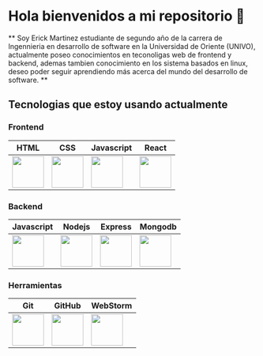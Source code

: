 # Hola bienvenidos a mi repositorio 👋

** Soy Erick Martinez estudiante de segundo año de la carrera de Ingennieria en desarrollo de software en la Universidad de Oriente (UNIVO), actualmente poseo conocimientos en teconoligas web de frontend y backend, ademas tambien conocimiento en los sistema basados en linux, deseo poder seguir aprendiendo más acerca del mundo del desarrollo de software. **

## Tecnologias que estoy usando actualmente
###  Frontend

|HTML  | CSS  | Javascript  | React  |
|------|------|-------------|--------|
|<picture><img src="https://img.icons8.com/?size=100&id=20909&format=png&color=000000" width=64px></picture>|<picture><img src="https://img.icons8.com/?size=100&id=7gdY5qNXaKC0&format=png&color=000000" width=64px></picture>|<picture><img src="https://img.icons8.com/?size=100&id=108784&format=png&color=000000" width=64px></picture>|<picture><img src="https://img.icons8.com/?size=100&id=NfbyHexzVEDk&format=png&color=000000" width=64px></picture>

### Backend
|Javascript  | Nodejs  | Express  | Mongodb  |
|------------|---------|----------|----------|
|<picture><img src="https://img.icons8.com/?size=100&id=108784&format=png&color=000000" width=64px></picture>|<picture><img src="https://img.icons8.com/?size=100&id=54087&format=png&color=000000" width=64px></picture>|<picture><img src="https://img.icons8.com/?size=100&id=kg46nzoJrmTR&format=png&color=000000" width=64px></picture>|<picture><img src="https://img.icons8.com/?size=100&id=bosfpvRzNOG8&format=png&color=000000" width=64px></picture>|

### Herramientas
|Git  | GitHub  | WebStorm  |
|-----|---------|-----------|
|<picture><img src="https://img.icons8.com/?size=100&id=20906&format=png&color=000000" width=64px></picture> | <picture><img src="https://img.icons8.com/?size=100&id=62856&format=png&color=000000" width=64px></picture> | <picture><img src="https://img.icons8.com/?size=100&id=32sNCVhNAx9Y&format=png&color=000000" width=64px></picture>|

<!--
<picture><img src="" width=64px></picture>

**Th3rick2002/Th3rick2002** is a ✨ _special_ ✨ repository because its `README.md` (this file) appears on your GitHub profile.

Here are some ideas to get you started:

- 🔭 I’m currently working on ...
- 🌱 I’m currently learning ...
- 👯 I’m looking to collaborate on ...
- 🤔 I’m looking for help with ...
- 💬 Ask me about ...
- 📫 How to reach me: ...
- 😄 Pronouns: ...
- ⚡ Fun fact: ...
-->

